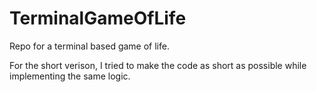 # TerminalGameOfLife
Repo for a terminal based game of life.


For the short verison, I tried to make the code as short as possible while implementing the same logic.
